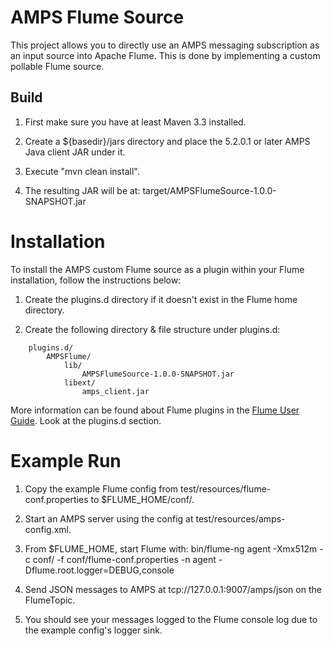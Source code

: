 # AMPS Flume Source

This project allows you to directly use an AMPS messaging subscription as an
input source into Apache Flume. This is done by implementing a custom pollable
Flume source.

## Build

1. First make sure you have at least Maven 3.3 installed.

2. Create a ${basedir}/jars directory and place the 5.2.0.1 or later AMPS Java client JAR under it.

3. Execute "mvn clean install".

4. The resulting JAR will be at: target/AMPSFlumeSource-1.0.0-SNAPSHOT.jar


# Installation

To install the AMPS custom Flume source as a plugin within your Flume
installation, follow the instructions below:

1. Create the plugins.d directory if it doesn't exist in the Flume home
directory.

2. Create the following directory & file structure under plugins.d:

```
    plugins.d/
        AMPSFlume/
            lib/
                AMPSFlumeSource-1.0.0-SNAPSHOT.jar
            libext/
                amps_client.jar
```

More information can be found about Flume plugins in the
[Flume User Guide](https://flume.apache.org/FlumeUserGuide.html).
Look at the plugins.d section.

# Example Run

1. Copy the example Flume config from test/resources/flume-conf.properties
to $FLUME_HOME/conf/.

2. Start an AMPS server using the config at test/resources/amps-config.xml.

3. From $FLUME_HOME, start Flume with:
    bin/flume-ng agent -Xmx512m -c conf/ -f conf/flume-conf.properties -n agent -Dflume.root.logger=DEBUG,console
4. Send JSON messages to AMPS at tcp://127.0.0.1:9007/amps/json on the
FlumeTopic.
5. You should see your messages logged to the Flume console log due to the
example config's logger sink.

